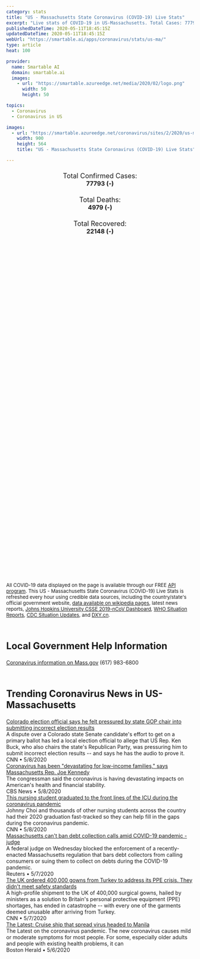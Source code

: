 ```yaml
---
category: stats
title: "US - Massachusetts State Coronavirus (COVID-19) Live Stats"
excerpt: "Live stats of COVID-19 in US-Massachusetts. Total Cases: 77793 (-), Deaths: 4979 (-), Recoveries: 22148(-)."
publishedDateTime: 2020-05-11T18:45:15Z
updatedDateTime: 2020-05-11T18:45:15Z
webUrl: "https://smartable.ai/apps/coronavirus/stats/us-ma/"
type: article
heat: 100

provider:
  name: Smartable AI
  domain: smartable.ai
  images:
    - url: "https://smartable.azureedge.net/media/2020/02/logo.png"
      width: 50
      height: 50

topics:
  - Coronavirus
  - Coronavirus in US

images:
  - url: "https://smartable.azureedge.net/coronavirus/sites/2/2020/us-ma.jpg"
    width: 900
    height: 564
    title: "US - Massachusetts State Coronavirus (COVID-19) Live Stats"

---
```

<div class="total-stats" style="text-align: center;">
    <h3>
	    <div style="font-size: 18px; font-weight: 400;">Total Confirmed Cases:</div>
	    77793 (-)
    </h3>
    <h3>
	    <div style="font-size: 18px; font-weight: 400;">Total Deaths:</div>
	    4979 (-)
    </h3>
    <h3>
	    <div style="font-size: 18px; font-weight: 400;">Total Recovered:</div>
	    22148 (-)
    </h3>
</div>

<script type="text/javascript" src="https://www.gstatic.com/charts/loader.js"></script>

<div id="time_series_chart" style="width: 100%; height: 400px;"></div>
<script type="text/javascript">
  google.charts.load('current', {'packages':['corechart']});
  google.charts.setOnLoadCallback(drawChart);
  function drawChart() {
    var data = google.visualization.arrayToDataTable([
      ['Date', 'Total Cases', 'Total Deaths', 'Total Recovered'],
      ['1/22/2020', 0, 0, 0],['1/23/2020', 0, 0, 0],['1/24/2020', 0, 0, 0],['1/25/2020', 0, 0, 0],['1/26/2020', 0, 0, 0],['1/27/2020', 0, 0, 0],['1/28/2020', 0, 0, 0],['1/29/2020', 0, 0, 0],['1/30/2020', 0, 0, 0],['1/31/2020', 0, 0, 0],['2/1/2020', 1, 0, 0],['2/2/2020', 1, 0, 0],['2/3/2020', 1, 0, 0],['2/4/2020', 1, 0, 0],['2/5/2020', 1, 0, 0],['2/6/2020', 1, 0, 0],['2/7/2020', 1, 0, 0],['2/8/2020', 1, 0, 0],['2/9/2020', 1, 0, 0],['2/10/2020', 1, 0, 0],['2/11/2020', 1, 0, 0],['2/12/2020', 1, 0, 0],['2/13/2020', 1, 0, 0],['2/14/2020', 1, 0, 0],['2/15/2020', 1, 0, 0],['2/16/2020', 1, 0, 0],['2/17/2020', 1, 0, 0],['2/18/2020', 1, 0, 0],['2/19/2020', 1, 0, 0],['2/20/2020', 1, 0, 0],['2/21/2020', 1, 0, 0],['2/22/2020', 1, 0, 0],['2/23/2020', 1, 0, 0],['2/24/2020', 1, 0, 0],['2/25/2020', 1, 0, 0],['2/26/2020', 1, 0, 0],['2/27/2020', 1, 0, 0],['2/28/2020', 1, 0, 1],['2/29/2020', 1, 0, 1],['3/1/2020', 1, 0, 1],['3/2/2020', 1, 0, 1],['3/3/2020', 2, 0, 1],['3/4/2020', 2, 0, 1],['3/5/2020', 2, 0, 1],['3/6/2020', 6, 0, 1],['3/7/2020', 6, 0, 1],['3/8/2020', 22, 0, 1],['3/9/2020', 22, 0, 1],['3/10/2020', 41, 0, 1],['3/11/2020', 92, 0, 1],['3/12/2020', 108, 0, 1],['3/13/2020', 124, 0, 1],['3/14/2020', 139, 0, 1],['3/15/2020', 164, 0, 1],['3/16/2020', 197, 0, 1],['3/17/2020', 218, 0, 1],['3/18/2020', 256, 0, 1],['3/19/2020', 328, 0, 1],['3/20/2020', 413, 1, 1],['3/21/2020', 529, 2, 1],['3/22/2020', 646, 5, 1],['3/23/2020', 777, 9, 1],['3/24/2020', 1159, 11, 1],['3/25/2020', 1838, 15, 1],['3/26/2020', 2417, 25, 1],['3/27/2020', 3240, 35, 1],['3/28/2020', 4257, 44, 1],['3/29/2020', 4955, 48, 1],['3/30/2020', 5752, 56, 1],['3/31/2020', 6620, 89, 1],['4/1/2020', 7738, 122, 10],['4/2/2020', 8966, 154, 10],['4/3/2020', 10402, 192, 10],['4/4/2020', 11736, 216, 10],['4/5/2020', 12500, 231, 10],['4/6/2020', 13837, 260, 257],['4/7/2020', 15202, 356, 311],['4/8/2020', 16790, 433, 311],['4/9/2020', 18941, 503, 311],['4/10/2020', 20974, 599, 729],['4/11/2020', 22860, 686, 729],['4/12/2020', 25475, 756, 729],['4/13/2020', 26867, 844, 729],['4/14/2020', 28164, 957, 729],['4/15/2020', 29918, 1108, 729],['4/16/2020', 32181, 1245, 729],['4/17/2020', 34402, 1404, 729],['4/18/2020', 36372, 1560, 1299],['4/19/2020', 38077, 1706, 1299],['4/20/2020', 39643, 1809, 1299],['4/21/2020', 41199, 1961, 1299],['4/22/2020', 42944, 2182, 1299],['4/23/2020', 46023, 2360, 1299],['4/24/2020', 49516, 2758, 1299],['4/25/2020', 53348, 2730, 8118],['4/26/2020', 54938, 2899, 8118],['4/27/2020', 56462, 3003, 8118],['4/28/2020', 58302, 3153, 8118],['4/29/2020', 60265, 3405, 8118],['4/30/2020', 62205, 3562, 8118],['5/1/2020', 64230, 3702, 8118],['5/2/2020', 66263, 3846, 8118],['5/3/2020', 68087, 4004, 8118],['5/4/2020', 69087, 4090, 8118],['5/5/2020', 70271, 4212, 8118],['5/6/2020', 72025, 4420, 8118],['5/7/2020', 73721, 4552, 8118],['5/8/2020', 75333, 4702, 8118],['5/9/2020', 76743, 4840, 8118],['5/10/2020', 77793, 4979, 22148],['5/11/2020', 77793, 4979, 22148],
    ]);
    var options = {
      curveType: 'none',
      chartArea: {'width': '80%', 'height': '80%'},
      legend: { position: 'top' },
      lineWidth: 5,
      colors: ['#f60109', '#444444', '#81B71F']
    };
    var chart = new google.visualization.LineChart(document.getElementById('time_series_chart'));
    chart.draw(data, options);
  }
</script>

<div id="geo_chart" style="width: 100%; height: 500px;"></div>
<script type="text/javascript">
  google.charts.load('current', {
    'packages':['geochart'],
    'mapsApiKey': 'AIzaSyDk1HhVhLaveyKrUhhHZ5YwzIpEcbdal6U'
  });
  google.charts.setOnLoadCallback(drawRegionsMap);
  function drawRegionsMap() {
    var data = google.visualization.arrayToDataTable([
      ['LATITUDE', 'LONGITUDE', 'DESCRIPTION', 'Total Cases', 'Total Deaths'],
      [41.6012, -70.6364, "Barnstable", 1068, 68],[42.3118, -73.1822, "Berkshire", 475, 37],[41.9726, -71.1854, "Bristol", 4931, 266],[42.632, -70.7829, "Essex", 11353, 644],[42.6063, -72.7434, "Franklin", 294, 42],[42.2125, -72.6411, "Hampden", 4714, 449],[42.3757, -72.5188, "Hampshire", 676, 55],[42.4672, -71.2874, "Middlesex", 17589, 1207],[42.1767, -71.1449, "Norfolk", 6952, 650],[42.2121, -70.7652, "Plymouth", 6382, 393],[42.3601, -71.0589, "Suffolk", 15279, 718],[42.4097, -71.8571, "Worcester", 7743, 444],[41.2834704, -70.099451, "Nantucket", 12, 1],[41.4039539, -70.6692655, "Dukes", 23, 0],
    ]);
    var options = {
      backgroundColor: {fill:'transparent',stroke:'#FFF' ,strokeWidth:0 }, 
      displayMode: 'markers',
      region: 'US-MA', 
      resolution: 'metros',
      colorAxis: {colors: ['#F27D81', '#f60109']},
      sizeAxis: {minSize:3,  maxSize:12},
    };
    var chart = new google.visualization.GeoChart(document.getElementById('geo_chart'));
    chart.draw(data, options);
  };
</script>

<div id="geo_table"></div>
<script type="text/javascript">
  google.charts.load('current', {'packages':['table']});
  google.charts.setOnLoadCallback(drawTable);
  function drawTable() {
    var data = new google.visualization.DataTable();
    data.addColumn('string', 'Location');
    data.addColumn('number', 'Total Cases');
    data.addColumn('number', 'New Cases');
    data.addColumn('number', 'Active Cases');
    data.addColumn('number', 'Total Deaths');
    data.addColumn('number', 'New Deaths');
    data.addColumn('number', 'Total Recovered');
    data.addRows([
      [{v:"Barnstable", f:"Barnstable"}, 1068, 0, 1000, 68, 0, 0],[{v:"Berkshire", f:"Berkshire"}, 475, 0, 438, 37, 0, 0],[{v:"Bristol", f:"Bristol"}, 4931, 0, 4665, 266, 0, 0],[{v:"Essex", f:"Essex"}, 11353, 0, 10709, 644, 0, 0],[{v:"Franklin", f:"Franklin"}, 294, 0, 252, 42, 0, 0],[{v:"Hampden", f:"Hampden"}, 4714, 0, 4265, 449, 0, 0],[{v:"Hampshire", f:"Hampshire"}, 676, 0, 621, 55, 0, 0],[{v:"Middlesex", f:"Middlesex"}, 17589, 0, 16235, 1207, 0, 147],[{v:"Norfolk", f:"Norfolk"}, 6952, 0, 6084, 650, 0, 218],[{v:"Plymouth", f:"Plymouth"}, 6382, 0, 5989, 393, 0, 0],[{v:"Suffolk", f:"Suffolk"}, 15279, 0, 13635, 718, 0, 926],[{v:"Worcester", f:"Worcester"}, 7743, 0, 7291, 444, 0, 8],[{v:"Nantucket", f:"Nantucket"}, 12, 0, 11, 1, 0, 0],[{v:"Dukes", f:"Dukes"}, 23, 0, 23, 0, 0, 0],
    ]);
    data.setProperty(0, 0, 'style', 'min-width:100px');
    var table = new google.visualization.Table(document.getElementById('geo_table'));
    table.draw(data, {allowHtml: true, sortColumn: 2, sortAscending: false, width: '660px', height: '100%'});
  }
</script>

<span style="font-size: 13px">All COVID-19 data displayed on the page is available through our FREE <a href="https://developer.smartable.ai">API program</a>. This US - Massachusetts State Coronavirus (COVID-19) Live Stats is refreshed every hour using credible data sources, including the country/state's official government website, <a href="https://en.wikipedia.org/wiki/2019%E2%80%9320_coronavirus_pandemic" target="_blank">data available on wikipedia pages</a>, latest news reports, <a href="https://systems.jhu.edu/research/public-health/ncov/" target="_blank">Johns Hopkins University CSSE 2019-nCoV Dashboard</a>, <a href="https://www.who.int/emergencies/diseases/novel-coronavirus-2019/situation-reports" target="_blank">WHO Situation Reports</a>, <a href="https://www.cdc.gov/coronavirus/2019-ncov/index.html" target="_blank">CDC Situation Updates</a>, and <a href="https://ncov.dxy.cn/ncovh5/view/pneumonia" target="_blank">DXY.cn</a>.</span>

<h2 id="news" class="center" style="margin-top: 60px; font-size: 25px;">Local Government Help Information</h2>
<div class="info center">
<a href="https://www.mass.gov/resource/information-on-the-outbreak-of-coronavirus-disease-2019-covid-19" target="_blank" rel="noopener noreferrer">Coronavirus information on Mass.gov</a> (617) 983-6800
</div>
<h2 id="news" class="center" style="margin-top: 60px; font-size: 25px;">Trending Coronavirus News in US-Massachusetts</h2>
<div class="row">
<div class="col-md-6 col-sm-12">
  <div class="content-card">
	<a href="https://www.cnn.com/world/live-news/coronavirus-pandemic-04-09-20/index.html"><div class="card-image" style="background-image: url(https://cdn.cnn.com/cnnnext/dam/assets/200308142702-02-coronavirus-microscope-image-super-tease.jpg)"></div></a>
	<div class="content">
		<div class="card-title"><a href="https://www.cnn.com/world/live-news/coronavirus-pandemic-04-09-20/index.html">Colorado election official says he felt pressured by state GOP chair into submitting incorrect election results</a></div>
		<div class="card-excerpt">A dispute over a Colorado state Senate candidate's effort to get on a primary ballot has led a local election official to allege that US Rep. Ken Buck, who also chairs the state's Republican Party, was pressuring him to submit incorrect election results -- and says he has the audio to prove it.</div>
		<div class="card-meta">
			<span class="card-provider">CNN</span> • <span class="card-date">5/8/2020</span>
		</div>
	</div>
  </div>
</div>
<div class="col-md-6 col-sm-12">
  <div class="content-card">
	<a href="https://www.cbsnews.com/news/coronavirus-low-income-families-joe-kennedy-massachusetts-rep/"><div class="card-image" style="background-image: url(https://cbsnews2.cbsistatic.com/hub/i/r/2020/05/08/aa05e2dc-4634-4c61-b682-0c978f013534/thumbnail/1200x630/7c540641268a64fcb6023f6e04bda791/screen-shot-2020-05-08-at-3-11-30-pm.png)"></div></a>
	<div class="content">
		<div class="card-title"><a href="https://www.cbsnews.com/news/coronavirus-low-income-families-joe-kennedy-massachusetts-rep/">Coronavirus has been "devastating for low-income families," says Massachusetts Rep. Joe Kennedy</a></div>
		<div class="card-excerpt">The congressman said the coronavirus is having devastating impacts on American's health and financial stability.</div>
		<div class="card-meta">
			<span class="card-provider">CBS News</span> • <span class="card-date">5/8/2020</span>
		</div>
	</div>
  </div>
</div>
<div class="col-md-6 col-sm-12">
  <div class="content-card">
	<a href="https://www.cnn.com/world/live-news/coronavirus-pandemic-04-09-20/index.html"><div class="card-image" style="background-image: url(https://cdn.cnn.com/cnnnext/dam/assets/200308142702-02-coronavirus-microscope-image-super-tease.jpg)"></div></a>
	<div class="content">
		<div class="card-title"><a href="https://www.cnn.com/world/live-news/coronavirus-pandemic-04-09-20/index.html">This nursing student graduated to the front lines of the ICU during the coronavirus pandemic</a></div>
		<div class="card-excerpt">Johnny Choi and thousands of other nursing students across the country had their 2020 graduation fast-tracked so they can help fill in the gaps during the coronavirus pandemic.</div>
		<div class="card-meta">
			<span class="card-provider">CNN</span> • <span class="card-date">5/8/2020</span>
		</div>
	</div>
  </div>
</div>
<div class="col-md-6 col-sm-12">
  <div class="content-card">
	<a href="https://www.reuters.com/article/banking-massachusetts/massachusetts-cant-ban-debt-collection-calls-amid-covid-19-pandemic-judge-idUSL1N2CP0NM"><div class="card-image" style="background-image: url(https://s4.reutersmedia.net/resources_v3/images/rcom-default.png)"></div></a>
	<div class="content">
		<div class="card-title"><a href="https://www.reuters.com/article/banking-massachusetts/massachusetts-cant-ban-debt-collection-calls-amid-covid-19-pandemic-judge-idUSL1N2CP0NM">Massachusetts can't ban debt collection calls amid COVID-19 pandemic - judge</a></div>
		<div class="card-excerpt">A federal judge on Wednesday blocked the enforcement of a recently-enacted Massachusetts regulation that bars debt collectors from calling consumers or suing them to collect on debts during the COVID-19 pandemic.</div>
		<div class="card-meta">
			<span class="card-provider">Reuters</span> • <span class="card-date">5/7/2020</span>
		</div>
	</div>
  </div>
</div>
<div class="col-md-6 col-sm-12">
  <div class="content-card">
	<a href="https://www.cnn.com/world/live-news/coronavirus-pandemic-04-09-20/index.html"><div class="card-image" style="background-image: url(https://cdn.cnn.com/cnnnext/dam/assets/200308142702-02-coronavirus-microscope-image-super-tease.jpg)"></div></a>
	<div class="content">
		<div class="card-title"><a href="https://www.cnn.com/world/live-news/coronavirus-pandemic-04-09-20/index.html">The UK ordered 400,000 gowns from Turkey to address its PPE crisis. They didn't meet safety standards</a></div>
		<div class="card-excerpt">A high-profile shipment to the UK of 400,000 surgical gowns, hailed by ministers as a solution to Britain's personal protective equipment (PPE) shortages, has ended in catastrophe -- with every one of the garments deemed unusable after arriving from Turkey.</div>
		<div class="card-meta">
			<span class="card-provider">CNN</span> • <span class="card-date">5/7/2020</span>
		</div>
	</div>
  </div>
</div>
<div class="col-md-6 col-sm-12">
  <div class="content-card">
	<a href="https://www.nbcboston.com/news/coronavirus/stricter-guidelines-expected-for-mass-supermarkets/2104486/"><div class="card-image" style="background-image: url(https://media.nbcboston.com/2019/09/market-basket-coronavirus-new-rules.jpeg?resize=1200%2C675)"></div></a>
	<div class="content">
		<div class="card-title"><a href="https://www.nbcboston.com/news/coronavirus/stricter-guidelines-expected-for-mass-supermarkets/2104486/">The Latest: Cruise ship that spread virus headed to Manila</a></div>
		<div class="card-excerpt">The Latest on the coronavirus pandemic. The new coronavirus causes mild or moderate symptoms for most people. For some, especially older adults and people with existing health problems, it can</div>
		<div class="card-meta">
			<span class="card-provider">Boston Herald</span> • <span class="card-date">5/6/2020</span>
		</div>
	</div>
  </div>
</div>

</div>

